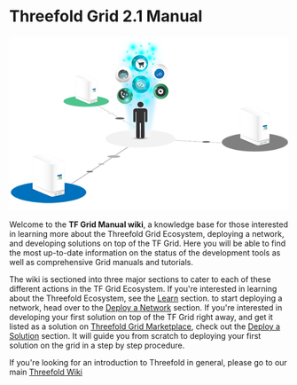 # Threefold Grid 2.1 Manual

![](./img/storage_compute.png)

Welcome to the __TF Grid Manual wiki__, a knowledge base for those interested in learning more about the Threefold Grid Ecosystem, deploying a network, and developing solutions on top of the TF Grid. Here you will be able to find the most up-to-date information on the status of the development tools as well as comprehensive Grid manuals and tutorials.

The wiki is sectioned into three major sections to cater to each of these different actions in the TF Grid Ecosystem. If you're interested in learning about the Threefold Ecosystem, see the [Learn](learn.md) section. to start deploying a network, head over to the  [Deploy a Network](#getting_started_network.md) section. If you're interested in developing your first solution on top of the TF Grid right away, and get it listed as a solution on [Threefold Grid Marketplace](marketplace.md), check out the [Deploy a Solution](getting_started_first_solution.md) section. It will guide you from scratch to deploying your first solution on the grid in a step by step procedure.

If you're looking for an introduction to Threefold in general, please go to our main [Threefold Wiki](wiki.threefold.io) 
